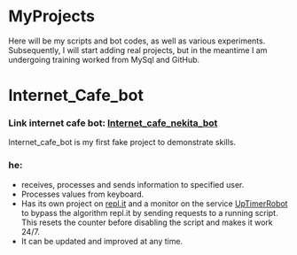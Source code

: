 # MyProjects
Here will be my scripts and bot codes, as well as various experiments.
Subsequently, I will start adding real projects, but in the meantime I am undergoing training worked from MySql and GitHub.

# Internet_Cafe_bot
### Link internet cafe bot: [Internet_cafe_nekita_bot](http://t.me/Internet_cafe_nekita_bot)

Internet_cafe_bot is my first fake project to demonstrate skills.

### he:
* receives, processes and sends information to specified user.
* Processes values from keyboard.
* Has its own project on [repl.it](https://replit.com/) and a monitor on the service [UpTimerRobot](https://uptimerobot.com/) to bypass the algorithm repl.it by sending requests to a running script. This resets the counter before disabling the script and makes it work 24/7.
* It can be updated and improved at any time.
